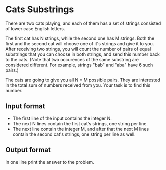 # Cats Substrings

There are two cats playing, and each of them has a set of strings consisted of lower case English letters.

The first cat has N strings, while the second one has M strings. Both the first and the second cat will choose one of it's strings and give it to you. After receiving two strings, you will count the number of pairs of equal substrings that you can choose in both strings, and send this number back to the cats. (Note that two occurences of the same substring are considered different. For example, strings "bab" and "aba" have 6 such pairs.)

The cats are going to give you all N \* M possible pairs. They are interested in the total sum of numbers received from you. Your task is to find this number.

## Input format

- The first line of the input contains the integer N.
- The next N lines contain the first cat's strings, one string per line.
- The next line contain the integer M, and after that the next M lines contain the second cat's strings, one string per line as well.

## Output format

In one line print the answer to the problem.
